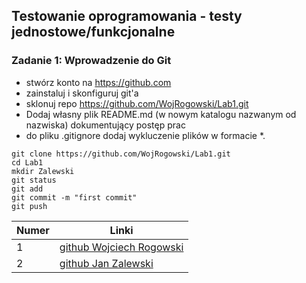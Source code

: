 ## Testowanie oprogramowania - testy jednostowe/funkcjonalne

### Zadanie 1: Wprowadzenie do Git
* stwórz konto na https://github.com
* zainstaluj i skonfiguruj git'a
* sklonuj repo https://github.com/WojRogowski/Lab1.git
* Dodaj własny plik README.md (w nowym katalogu nazwanym od nazwiska) dokumentujący postęp prac
* do pliku .gitignore dodaj wykluczenie plików w formacie *.<nazwisko>

```
git clone https://github.com/WojRogowski/Lab1.git
cd Lab1
mkdir Zalewski
git status
git add
git commit -m "first commit"
git push
```

| Numer | Linki |
| ------ | ------ |
| 1 | [github Wojciech Rogowski](https://github.com/WojRogowski/Lab1) |
| 2 | [github Jan Zalewski](https://github.com/jaz92/podyp) |
